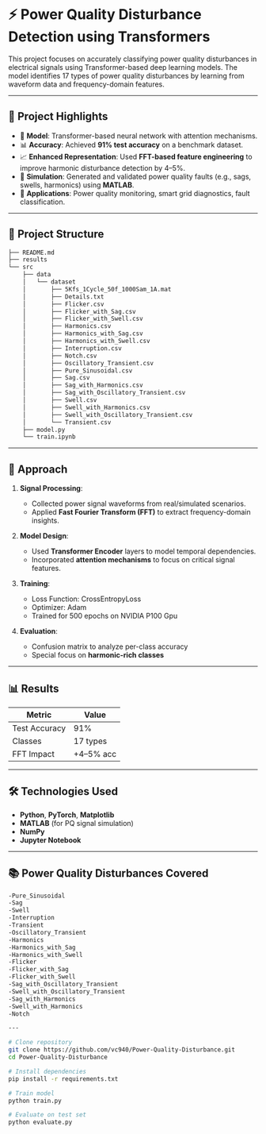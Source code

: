 # ⚡ Power Quality Disturbance Detection using Transformers

This project focuses on accurately classifying power quality disturbances in electrical signals using Transformer-based deep learning models. The model identifies 17 types of power quality disturbances by learning from waveform data and frequency-domain features.

---

## 🚀 Project Highlights

- 🧠 **Model**: Transformer-based neural network with attention mechanisms.
- 📊 **Accuracy**: Achieved **91% test accuracy** on a benchmark dataset.
- 📈 **Enhanced Representation**: Used **FFT-based feature engineering** to improve harmonic disturbance detection by 4–5%.
- 🧪 **Simulation**: Generated and validated power quality faults (e.g., sags, swells, harmonics) using **MATLAB**.
- 📡 **Applications**: Power quality monitoring, smart grid diagnostics, fault classification.

---

## 📁 Project Structure

```bash
├── README.md
├── results
└── src
    ├── data
    │   └── dataset
    │       ├── 5Kfs_1Cycle_50f_1000Sam_1A.mat
    │       ├── Details.txt
    │       ├── Flicker.csv
    │       ├── Flicker_with_Sag.csv
    │       ├── Flicker_with_Swell.csv
    │       ├── Harmonics.csv
    │       ├── Harmonics_with_Sag.csv
    │       ├── Harmonics_with_Swell.csv
    │       ├── Interruption.csv
    │       ├── Notch.csv
    │       ├── Oscillatory_Transient.csv
    │       ├── Pure_Sinusoidal.csv
    │       ├── Sag.csv
    │       ├── Sag_with_Harmonics.csv
    │       ├── Sag_with_Oscillatory_Transient.csv
    │       ├── Swell.csv
    │       ├── Swell_with_Harmonics.csv
    │       ├── Swell_with_Oscillatory_Transient.csv
    │       └── Transient.csv
    ├── model.py
    └── train.ipynb
```

---

## 🧠 Approach

1. **Signal Processing**:
   - Collected power signal waveforms from real/simulated scenarios.
   - Applied **Fast Fourier Transform (FFT)** to extract frequency-domain insights.

2. **Model Design**:
   - Used **Transformer Encoder** layers to model temporal dependencies.
   - Incorporated **attention mechanisms** to focus on critical signal features.

3. **Training**:
   - Loss Function: CrossEntropyLoss
   - Optimizer: Adam
   - Trained for 500 epochs on NVIDIA P100 Gpu

4. **Evaluation**:
   - Confusion matrix to analyze per-class accuracy
   - Special focus on **harmonic-rich classes**

---

## 📊 Results

| Metric         | Value     |
|----------------|-----------|
| Test Accuracy  | 91%       |
| Classes        | 17 types  |
| FFT Impact     | +4–5% acc |

---

## 🛠️ Technologies Used

- **Python**, **PyTorch**, **Matplotlib**
- **MATLAB** (for PQ signal simulation)
- **NumPy**
- **Jupyter Notebook**

---

## 📚 Power Quality Disturbances Covered
```bash
-Pure_Sinusoidal
-Sag
-Swell
-Interruption
-Transient
-Oscillatory_Transient
-Harmonics
-Harmonics_with_Sag
-Harmonics_with_Swell
-Flicker
-Flicker_with_Sag
-Flicker_with_Swell
-Sag_with_Oscillatory_Transient
-Swell_with_Oscillatory_Transient
-Sag_with_Harmonics
-Swell_with_Harmonics
-Notch

---
```
```bash
# Clone repository
git clone https://github.com/vc940/Power-Quality-Disturbance.git
cd Power-Quality-Disturbance

# Install dependencies
pip install -r requirements.txt

# Train model
python train.py

# Evaluate on test set
python evaluate.py
